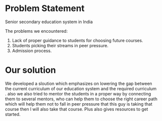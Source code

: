 # Problem Statement
Senior secondary education system in India

The problems we encountered: 

1. Lack of proper guidance to students for choosing future courses.
1. Students picking their streams in peer pressure.
1. Admission process.

# Our solution 
We developed a sloution which emphasizes on lowering the gap between the current curriculum of our education system and the required curriculum .
also we also tried to mentor the students in a proper way by connecting them to several mentors, who can help them to choose the right career path which will help them not to fall in peer pressure that this guy is taking that course then I will also take that course.
Plus also gives resources to get started.